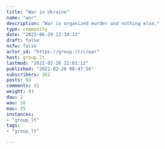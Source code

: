 ```yaml
---
title: "War in Ukraine" 
name: "war"
description: "War is organized murder and nothing else."
type: community
date: "2023-06-29 12:34:33"
draft: false
nsfw: false
actor_id: "https://group.lt/c/war"
host: group.lt
lastmod: "2022-02-26 22:01:12"
published: "2022-02-26 08:47:56"
subscribers: 362
posts: 93
comments: 41
weight: 93
dau: 2
wau: 10
mau: 35
instances:
- "group_lt"
tags: 
- "group_lt"

---
```

